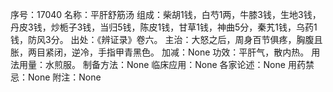 序号：17040
名称：平肝舒筋汤
组成：柴胡1钱，白芍1两，牛膝3钱，生地3钱，丹皮3钱，炒栀子3钱，当归5钱，陈皮1钱，甘草1钱，神曲5分，秦艽1钱，乌药1钱，防风3分。
出处：《辨证录》卷六。
主治：大怒之后，周身百节俱疼，胸腹且胀，两目紧闭，逆冷，手指甲青黑色。
加减：None
功效：平肝气，散内热。
用法用量：水煎服。
制备方法：None
临床应用：None
各家论述：None
用药禁忌：None
附注：None
